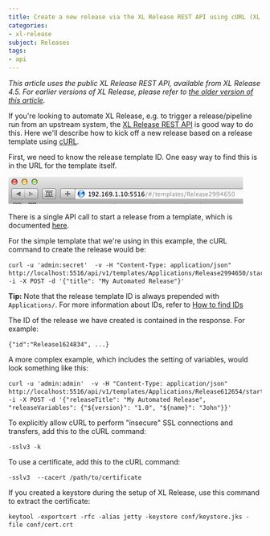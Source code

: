 ```yaml
---
title: Create a new release via the XL Release REST API using cURL (XL Release 4.5+)
categories:
- xl-release
subject: Releases
tags:
- api
---
```


_This article uses the public XL Release REST API, available from XL Release 4.5. For earlier versions of XL Release, please refer to [the older version of this article](create-a-new-release-via-rest-api-using-curl-4.0.html)._

If you're looking to automate XL Release, e.g. to trigger a release/pipeline run from an upstream system, the [XL Release REST API](https://docs.xebialabs.com/xl-release/latest/rest-api/) is good way to do this. Here we'll describe how to kick off a new release based on a release template using [cURL](http://curl.haxx.se/docs/manpage.html).

First, we need to know the release template ID. One easy way to find this is in the URL for the template itself.

![URL for template](images/template-release-id.png)

There is a single API call to start a release from a template, which is documented [here](/xl-release/4.5.x/rest-api/#!/templates/start).

For the simple template that we're using in this example, the cURL command to create the release would be:

    curl -u 'admin:secret'  -v -H "Content-Type: application/json" http://localhost:5516/api/v1/templates/Applications/Release2994650/start -i -X POST -d '{"title": "My Automated Release"}'

**Tip:** Note that the release template ID is always prepended with `Applications/`. For more information about IDs, refer to [How to find IDs](how-to-find-ids.html)

The ID of the release we have created is contained in the response. For example:

    {"id":"Release1624834", ...}

A more complex example, which includes the setting of variables, would look something like this:

    curl -u 'admin:admin'  -v -H "Content-Type: application/json" http://localhost:5516/api/v1/templates/Applications/Release612654/start -i -X POST -d '{"releaseTitle": "My Automated Release", "releaseVariables": {"${version}": "1.0", "${name}": "John"}}'

To explicitly allow cURL to perform "insecure" SSL connections and transfers, add this to the cURL command:

    -sslv3 -k

To use a certificate, add this to the cURL command:

    -sslv3  --cacert /path/to/certificate

If you created a keystore during the setup of XL Release, use this command to extract the certificate: 

    keytool -exportcert -rfc -alias jetty -keystore conf/keystore.jks -file conf/cert.crt

